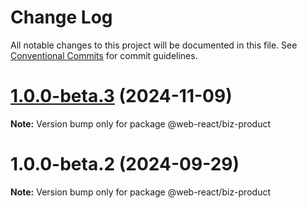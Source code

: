 # Change Log

All notable changes to this project will be documented in this file.
See [Conventional Commits](https://conventionalcommits.org) for commit guidelines.

# [1.0.0-beta.3](https://github.com/weidyg/web-react/compare/@web-react/biz-product@1.0.0-beta.2...@web-react/biz-product@1.0.0-beta.3) (2024-11-09)

**Note:** Version bump only for package @web-react/biz-product

# 1.0.0-beta.2 (2024-09-29)

**Note:** Version bump only for package @web-react/biz-product
